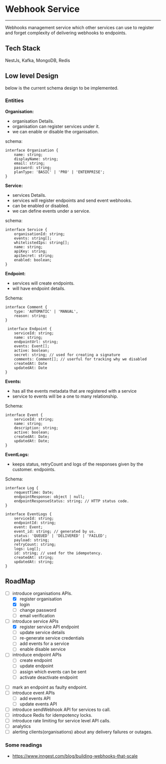 # Webhook Service
---

Webhooks management service which other services can use to register and forget complexity of delivering webhooks to endpoints.


## Tech Stack
NestJs, Kafka, MongoDB, Redis



## Low level Design
below is the current schema design to be implemented.

### Entities
**Organisation:**
- organisation Details.
- organisation can register services under it.
- we can enable or disable the organisation.

schema:
```TS
interface Organisation {
    name: string;
    displayName: string;
    email: string;
    password: string;
    planType: 'BASIC' | 'PRO' | 'ENTERPRISE';
}
```

**Service:**
- services Details.
- services will register endpoints and send event webhooks.
- can be enabled or disabled.
- we can define events under a service.


schema:
```TS
interface Service {
    organisationId: string;
    events: string[];
    whitelistedIps: string[];
    name: string;
    apiKey: string;
    apiSecret: string;
    enabled: boolean;
}
```

**Endpoint:**
- services will create endpoints.
- will have endpoint details.

Schema:
```TS
interface Comment {
    type: 'AUTOMATIC' | 'MANUAL',
    reason: string;
}

 interface Endpoint {
    serviceId: string;
    name: string;
    endpointUrl: string;
    events: Event[];
    active: boolean;
    secret: string; // used for creating a signature
    comments: Comment[]; // userful for tracking why we disabled
    createdAt: Date
    updatedAt: Date
}
```

**Events:**
- has all the events metadata that are registered with a service
- service to events will be a one to many relationship.

Schema:
```TS
interface Event {
    serviceId: string;
    name: string;
    description: string;
    active: boolean;
    createdAt: Date;
    updatedAt: Date;
}
```


**EventLogs:**
- keeps status, retryCount and logs of the responses given by the customer. endpoints.

Schema:
```TS
interface Log {
    requestTime: Date;
    endpointResponse: object | null;
    endpointResponseStatus: string; // HTTP status code.
}

interface EventLogs {
    serviceId: string;
    endpointId: string;
    event: Event;
    event_id: string; // generated by us.
    status: 'QUEUED' | 'DELIVERED' | 'FAILED';
    payload: string;
    retryCount: string;
    logs: Log[];
    id: string; // used for the idempotency.
    createdAt: string;
    updatedAt: string;
}
```


## RoadMap
- [ ] introduce organisations APIs.
    - [x] register organisation
    - [x] login
    - [ ] change password
    - [ ] email verification
- [ ] introduce service APIs
     - [x] register service API endpoint
     - [ ] update service details
     - [ ] re-generate service credentials
     - [ ] add events for a service
     - [ ] enable disable service
- [ ] introduce endpoint APIs
     - [ ] create endpoint
     - [ ] update endpoint
     - [ ] assign which events can be sent
     - [ ] activate deactivate endpoint

<!-- TODO: fill up the subtasks -->
- [ ] mark an endpoint as faulty endpoint.
- [ ] introduce event APIs
    - [ ] add events API
    - [ ] update events API
- [ ] introduce sendWebhook API for services to call.
- [ ] introduce Redis for idempotency locks.
- [ ] introduce rate limiting for service level API calls.
- [ ] analytics
- [ ] alerting clients(organisations) about any delivery failures or outages.

### Some readings
- https://www.inngest.com/blog/building-webhooks-that-scale
